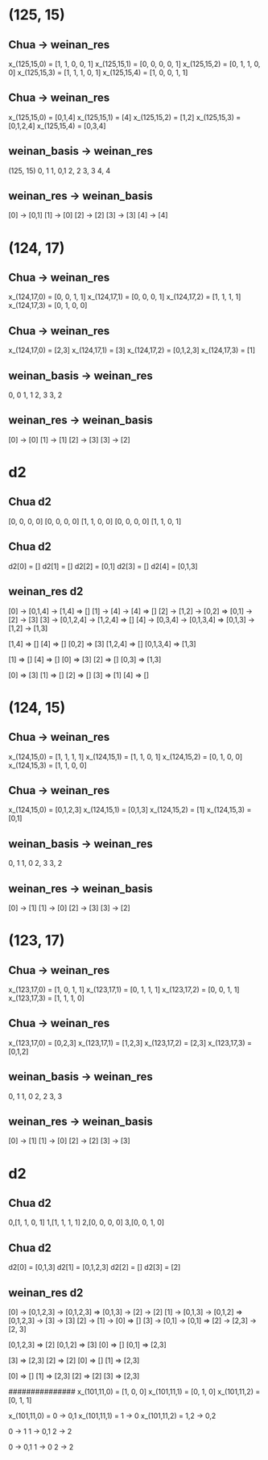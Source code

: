 # (125, 15)
## Chua -> weinan_res
x_(125,15,0) = [1, 1, 0, 0, 1]
x_(125,15,1) = [0, 0, 0, 0, 1]
x_(125,15,2) = [0, 1, 1, 0, 0]
x_(125,15,3) = [1, 1, 1, 0, 1]
x_(125,15,4) = [1, 0, 0, 1, 1]

## Chua -> weinan_res
x_(125,15,0) = [0,1,4]
x_(125,15,1) = [4]
x_(125,15,2) = [1,2]
x_(125,15,3) = [0,1,2,4]
x_(125,15,4) = [0,3,4]

## weinan_basis -> weinan_res
(125, 15)
0, 1
1, 0,1
2, 2
3, 3
4, 4

## weinan_res -> weinan_basis
[0] -> [0,1]
[1] -> [0]
[2] -> [2]
[3] -> [3]
[4] -> [4]

# (124, 17)
## Chua -> weinan_res
x_(124,17,0) = [0, 0, 1, 1]
x_(124,17,1) = [0, 0, 0, 1]
x_(124,17,2) = [1, 1, 1, 1]
x_(124,17,3) = [0, 1, 0, 0]

## Chua -> weinan_res
x_(124,17,0) = [2,3]
x_(124,17,1) = [3]
x_(124,17,2) = [0,1,2,3]
x_(124,17,3) = [1]

## weinan_basis -> weinan_res
0, 0
1, 1
2, 3
3, 2

## weinan_res -> weinan_basis
[0] -> [0]
[1] -> [1]
[2] -> [3]
[3] -> [2]

# d2
## Chua d2
[0, 0, 0, 0]
[0, 0, 0, 0]
[1, 1, 0, 0]
[0, 0, 0, 0]
[1, 1, 0, 1]

## Chua d2
d2[0] = []
d2[1] = []
d2[2] = [0,1]
d2[3] = []
d2[4] = [0,1,3]

## weinan_res d2
[0] -> [0,1,4] -> [1,4] => []
[1] -> [4] -> [4] => []
[2] -> [1,2] -> [0,2] => [0,1] -> [2] -> [3]
[3] -> [0,1,2,4] -> [1,2,4] => []
[4] -> [0,3,4] -> [0,1,3,4] => [0,1,3] -> [1,2] -> [1,3]

[1,4] => []
[4] => []
[0,2] => [3]
[1,2,4] => []
[0,1,3,4] => [1,3]

[1] => []
[4] => []
[0] => [3]
[2] => []
[0,3] => [1,3]

[0] => [3]
[1] => []
[2] => []
[3] => [1]
[4] => []

# (124, 15)
## Chua -> weinan_res
x_(124,15,0) = [1, 1, 1, 1]
x_(124,15,1) = [1, 1, 0, 1]
x_(124,15,2) = [0, 1, 0, 0]
x_(124,15,3) = [1, 1, 0, 0]

## Chua -> weinan_res
x_(124,15,0) = [0,1,2,3]
x_(124,15,1) = [0,1,3]
x_(124,15,2) = [1]
x_(124,15,3) = [0,1]

## weinan_basis -> weinan_res
0, 1
1, 0
2, 3
3, 2

## weinan_res -> weinan_basis
[0] -> [1]
[1] -> [0]
[2] -> [3]
[3] -> [2]

# (123, 17)
## Chua -> weinan_res
x_(123,17,0) = [1, 0, 1, 1]
x_(123,17,1) = [0, 1, 1, 1]
x_(123,17,2) = [0, 0, 1, 1]
x_(123,17,3) = [1, 1, 1, 0]

## Chua -> weinan_res
x_(123,17,0) = [0,2,3]
x_(123,17,1) = [1,2,3]
x_(123,17,2) = [2,3]
x_(123,17,3) = [0,1,2]

## weinan_basis -> weinan_res
0, 1
1, 0
2, 2
3, 3

## weinan_res -> weinan_basis
[0] -> [1]
[1] -> [0]
[2] -> [2]
[3] -> [3]

# d2
## Chua d2
0,[1, 1, 0, 1]
1,[1, 1, 1, 1]
2,[0, 0, 0, 0]
3,[0, 0, 1, 0]

## Chua d2
d2[0] = [0,1,3]
d2[1] = [0,1,2,3]
d2[2] = []
d2[3] = [2]

## weinan_res d2
[0] -> [0,1,2,3] -> [0,1,2,3] => [0,1,3] -> [2] -> [2]
[1] -> [0,1,3] -> [0,1,2] => [0,1,2,3] -> [3] -> [3]
[2] -> [1] -> [0] => []
[3] -> [0,1] -> [0,1] => [2] -> [2,3] -> [2, 3]

[0,1,2,3] => [2]
[0,1,2] => [3]
[0] => []
[0,1] => [2,3]

[3] => [2,3]
[2] => [2]
[0] => []
[1] => [2,3]

[0] => []
[1] => [2,3]
[2] => [2]
[3] => [2,3]

###############
x_(101,11,0) = [1, 0, 0]
x_(101,11,1) = [0, 1, 0]
x_(101,11,2) = [0, 1, 1]

x_(101,11,0) = 0 -> 0,1
x_(101,11,1) = 1 -> 0
x_(101,11,2) = 1,2 -> 0,2

0 -> 1
1 -> 0,1
2 -> 2

0 -> 0,1
1 -> 0
2 -> 2